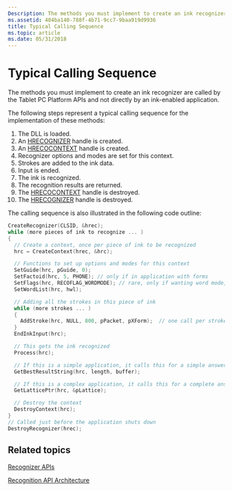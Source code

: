 ```yaml
---
Description: The methods you must implement to create an ink recognizer are called by the Tablet PC Platform APIs and not directly by an ink-enabled application.The following steps represent a typical calling sequence for the implementation of these methods:The DLL is loaded.An&\#160;HRECOGNIZER handle is created.An&\#160;HRECOCONTEXT handle is created.Recognizer options and modes are set for this context.Strokes are added to the ink data.Input is ended.The ink is recognized.The recognition results are returned.The HRECOCONTEXT handle is destroyed.The HRECOGNIZER handle is destroyed.The calling sequence is also illustrated in the following code outline:C++CreateRecognizer(CLSID, &hrec); while (more pieces of ink to recognize ... ) { // Create a context, once per piece of ink to be recognized hrc = CreateContext(hrec, &hrc); // Functions to set up options and modes for this context SetGuide(hrc, pGuide, 0); SetFactoid(hrc, 5, PHONE); // only if in application with forms SetFlags(hrc, RECOFLAG\_WORDMODE); // rare, only if wanting word mode, no out-of-dictionary, or single segmentation SetWordList(hrc, hwl); // Adding all the strokes in this piece of ink while (more strokes ... ) { AddStroke(hrc, NULL, 800, pPacket, pXForm); // one call per stroke } EndInkInput(hrc); // This gets the ink recognized Process(hrc); // If this is a simple application, it calls this for a simple answer GetBestResultString(hrc, length, buffer); // If this is a complex application, it calls this for a complete answer GetLatticePtr(hrc, &pLattice); // Destroy the context DestroyContext(hrc); } // Called just before the application shuts down DestroyRecognizer(hrec);
ms.assetid: 484ba140-788f-4b71-9cc7-9baa919d9936
title: Typical Calling Sequence
ms.topic: article
ms.date: 05/31/2018
---
```


# Typical Calling Sequence

The methods you must implement to create an ink recognizer are called by the Tablet PC Platform APIs and not directly by an ink-enabled application.

The following steps represent a typical calling sequence for the implementation of these methods:

1.  The DLL is loaded.
2.  An [HRECOGNIZER](hrecognizer-handle.md) handle is created.
3.  An [HRECOCONTEXT](hrecocontext-handle.md) handle is created.
4.  Recognizer options and modes are set for this context.
5.  Strokes are added to the ink data.
6.  Input is ended.
7.  The ink is recognized.
8.  The recognition results are returned.
9.  The [HRECOCONTEXT](hrecocontext-handle.md) handle is destroyed.
10. The [HRECOGNIZER](hrecognizer-handle.md) handle is destroyed.

The calling sequence is also illustrated in the following code outline:


```C++
CreateRecognizer(CLSID, &hrec);
while (more pieces of ink to recognize ... )
{
  // Create a context, once per piece of ink to be recognized
  hrc = CreateContext(hrec, &hrc);

  // Functions to set up options and modes for this context
  SetGuide(hrc, pGuide, 0);
  SetFactoid(hrc, 5, PHONE); // only if in application with forms
  SetFlags(hrc, RECOFLAG_WORDMODE); // rare, only if wanting word mode, no out-of-dictionary, or single segmentation
  SetWordList(hrc, hwl);

  // Adding all the strokes in this piece of ink
  while (more strokes ... )
  {
    AddStroke(hrc, NULL, 800, pPacket, pXForm);  // one call per stroke
  }
  EndInkInput(hrc);

  // This gets the ink recognized
  Process(hrc);

  // If this is a simple application, it calls this for a simple answer
  GetBestResultString(hrc, length, buffer);

  // If this is a complex application, it calls this for a complete answer
  GetLatticePtr(hrc, &pLattice);

  // Destroy the context
  DestroyContext(hrc);
}
// Called just before the application shuts down
DestroyRecognizer(hrec);
```



## Related topics

<dl> <dt>

[Recognizer APIs](recognizer-apis.md)
</dt> <dt>

[Recognition API Architecture](recognition-api-architecture.md)
</dt> </dl>

 

 



